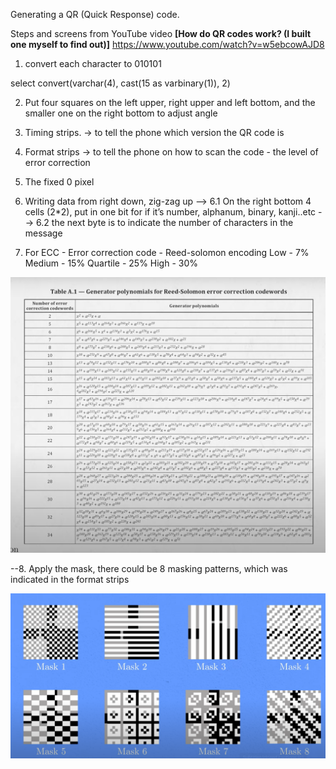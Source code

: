 Generating a QR (Quick Response) code. 

Steps and screens from YouTube video 
**[How do QR codes work? (I built one myself to find out)]** https://www.youtube.com/watch?v=w5ebcowAJD8

1. convert each character to 010101

select convert(varchar(4), cast(15 as varbinary(1)), 2)

2. Put four squares on the left upper, right upper and left bottom, and the smaller one on the right bottom to adjust angle

3. Timing strips. → to tell the phone which version the QR code is 

4. Format strips → to tell the phone on how to scan the code - the level of error correction

5. The fixed 0 pixel 

6. Writing data from right down, zig-zag up
--> 6.1 On the right bottom 4 cells (2*2), put in one bit for if it’s number, alphanum, binary, kanji..etc
--> 6.2  the next byte is to indicate the number of characters in the message

7. For ECC - Error correction code - Reed-solomon encoding
Low - 7% 
Medium - 15% 
Quartile - 25% 
High - 30% 

![polynomial](Polynomials.png)


--8. Apply the mask,  there could be 8 masking patterns, which was indicated in the format strips
 
![mask](masking_pattern.png)




